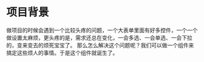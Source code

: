 # 项目背景

做项目的时候会遇到一个比较头疼的问题，一个大表单里面有好多控件，一个一个做设置太麻烦，更头疼的是，需求还总在变化，一会多选、一会单选、一会下拉的，变来变去的烦死宝宝了。
那么怎么解决这个问题呢？我们可以做一个组件来搞定这些烦人的事情。于是这个组件就诞生了。
